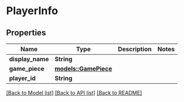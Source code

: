 # PlayerInfo

## Properties

 Name             | Type                                  | Description | Notes 
------------------|---------------------------------------|-------------|-------
 **display_name** | **String**                            |             |
 **game_piece**   | [**models::GamePiece**](GamePiece.md) |             |
 **player_id**    | **String**                            |             |

[[Back to Model list]](../README.md#documentation-for-models) [[Back to API list]](../README.md#documentation-for-api-endpoints) [[Back to README]](../README.md)


